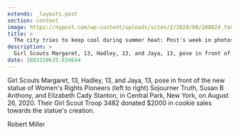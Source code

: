 ```yaml
--- 
extends: _layouts.post 
section: content 
image: https://nypost.com/wp-content/uploads/sites/2/2020/08/200824_Yang_NYP___Weather_5.jpg?quality=90&strip=all&w=1200 
title: > 
  The city tries to keep cool during summer heat: Post's week in photos 
description: > 
  Girl Scouts Margaret, 13, Hadley, 13, and Jaya, 13, pose in front of the new statue of Women's Rights Pioneers (left to right) Sojourner Truth, Susan B Anthony, and Elizabeth Cady Stanton, in Central Park, New York, on August 26, 2020.Their Girl Scout Troop 3482 donated $2000 in cookie sales towards the statue's creation.Robert Miller 
date: 1603150635.834644 
--- 
```

<div><p>Girl Scouts Margaret, 13, Hadley, 13, and Jaya, 13, pose in front of the new statue of Women's Rights Pioneers (left to right) Sojourner Truth, Susan B Anthony, and Elizabeth Cady Stanton, in Central Park, New York, on August 26, 2020. Their Girl Scout Troop 3482 donated $2000 in cookie sales towards the statue's creation.</p><p class="credit">Robert Miller</p>
											</div>